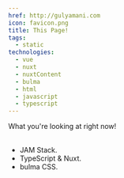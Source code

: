 ```yaml
---
href: http://gulyamani.com
icon: favicon.png
title: This Page!
tags:
  - static
technologies:
  - vue
  - nuxt
  - nuxtContent
  - bulma
  - html
  - javascript
  - typescript
---
```

What you're looking at right now!
<br></br>
- JAM Stack.
- TypeScript & Nuxt.
- bulma CSS.